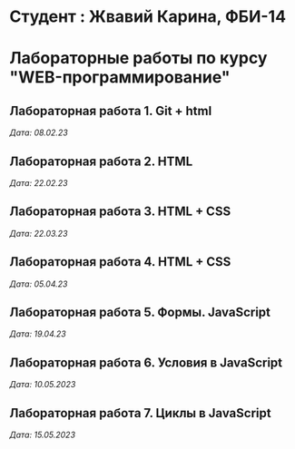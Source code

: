 # Студент : Жвавий Карина, ФБИ-14

# Лабораторные работы по курсу "WEB-программирование"

## Лабораторная работа 1. Git + html

*Дата: 08.02.23*

## Лабораторная работа 2. HTML

*Дата: 22.02.23*

## Лабораторная работа 3. HTML + CSS

*Дата: 22.03.23*

## Лабораторная работа 4. HTML + CSS

*Дата: 05.04.23*

## Лабораторная работа 5. Формы. JavaScript

*Дата: 19.04.23*

## Лабораторная работа 6. Условия в JavaScript

*Дата: 10.05.2023*

## Лабораторная работа 7. Циклы в JavaScript

*Дата: 15.05.2023*
